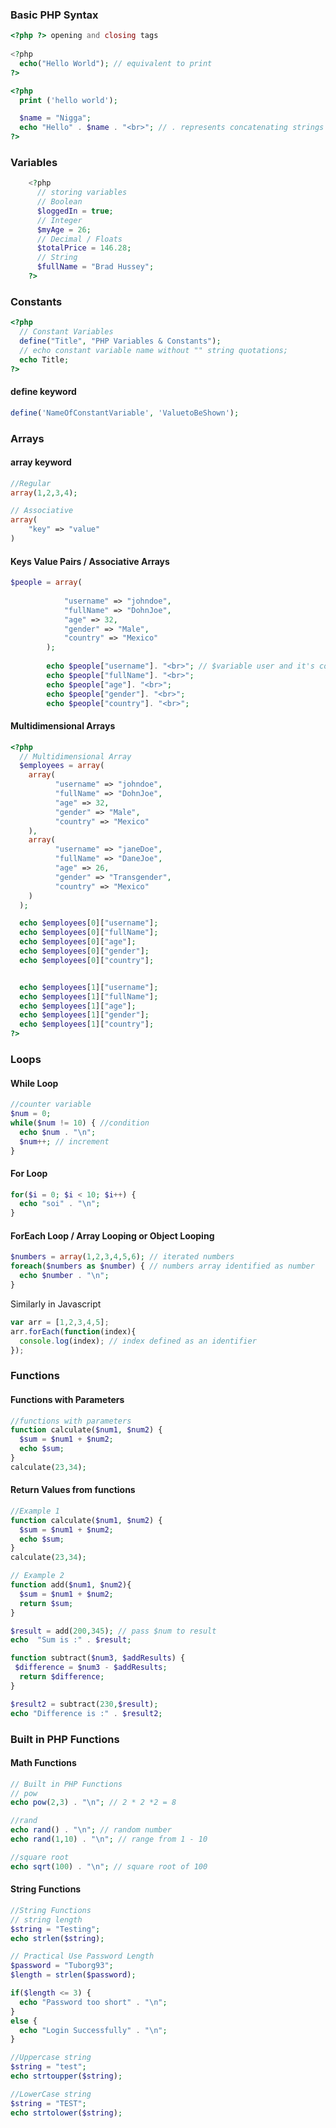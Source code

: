 ### Basic PHP Syntax



```php
<?php ?> opening and closing tags
  
<?php
  echo("Hello World"); // equivalent to print
?>

<?php
  print ('hello world');

  $name = "Nigga";
  echo "Hello" . $name . "<br>"; // . represents concatenating strings
?>
```



### Variables

```php
    <?php
      // storing variables 
      // Boolean
      $loggedIn = true;
      // Integer
      $myAge = 26;
      // Decimal / Floats
      $totalPrice = 146.28;
      // String
      $fullName = "Brad Hussey";
    ?>
```

### Constants

```php
<?php
  // Constant Variables
  define("Title", "PHP Variables & Constants");
  // echo constant variable name without "" string quotations;
  echo Title;
?>
```

#### define keyword

```php
define('NameOfConstantVariable', 'ValuetoBeShown');
```

### Arrays

#### array keyword 

```php
//Regular 
array(1,2,3,4);

// Associative 
array(
	"key" => "value"
)
```

####  Keys Value Pairs / Associative Arrays

```php
$people = array(
        
            "username" => "johndoe",
            "fullName" => "DohnJoe",
            "age" => 32,
            "gender" => "Male",
            "country" => "Mexico"
        );
        
        echo $people["username"]. "<br>"; // $variable user and it's corresponding key from the array
        echo $people["fullName"]. "<br>";
        echo $people["age"]. "<br>";
        echo $people["gender"]. "<br>";
        echo $people["country"]. "<br>";
```

#### Multidimensional Arrays 

```php
<?php
  // Multidimensional Array
  $employees = array(
    array(
          "username" => "johndoe",
          "fullName" => "DohnJoe",
          "age" => 32,
          "gender" => "Male",
          "country" => "Mexico"
    ),
    array(
          "username" => "janeDoe",
          "fullName" => "DaneJoe",
          "age" => 26,
          "gender" => "Transgender",
          "country" => "Mexico"
    )
  );

  echo $employees[0]["username"];
  echo $employees[0]["fullName"];
  echo $employees[0]["age"];
  echo $employees[0]["gender"];
  echo $employees[0]["country"];


  echo $employees[1]["username"];
  echo $employees[1]["fullName"];
  echo $employees[1]["age"];
  echo $employees[1]["gender"];
  echo $employees[1]["country"];
?>
```

### Loops 

#### While Loop 

```php
//counter variable
$num = 0; 
while($num != 10) { //condition
  echo $num . "\n";
  $num++; // increment
}
```

#### For Loop 

```php
for($i = 0; $i < 10; $i++) {
  echo "soi" . "\n";
}
```

#### ForEach Loop / Array Looping or Object Looping

```php
$numbers = array(1,2,3,4,5,6); // iterated numbers
foreach($numbers as $number) { // numbers array identified as number
  echo $number . "\n";   
}
```

Similarly in Javascript

```javascript
var arr = [1,2,3,4,5];
arr.forEach(function(index){
  console.log(index); // index defined as an identifier
});
```

### Functions 

#### Functions with Parameters

```php
//functions with parameters
function calculate($num1, $num2) {
  $sum = $num1 + $num2;
  echo $sum;
}
calculate(23,34);
```

#### Return Values from functions 

```php
//Example 1
function calculate($num1, $num2) {
  $sum = $num1 + $num2;
  echo $sum;
}
calculate(23,34);

// Example 2 
function add($num1, $num2){
  $sum = $num1 + $num2;
  return $sum;
}

$result = add(200,345); // pass $num to result
echo  "Sum is :" . $result;

function subtract($num3, $addResults) {
 $difference = $num3 - $addResults; 
  return $difference;
}

$result2 = subtract(230,$result);
echo "Difference is :" . $result2;
```

### Built in PHP Functions

#### Math Functions

```php
// Built in PHP Functions
// pow
echo pow(2,3) . "\n"; // 2 * 2 *2 = 8

//rand
echo rand() . "\n"; // random number
echo rand(1,10) . "\n"; // range from 1 - 10

//square root
echo sqrt(100) . "\n"; // square root of 100
```

#### String Functions

```php
//String Functions
// string length
$string = "Testing";
echo strlen($string);

// Practical Use Password Length
$password = "Tuborg93";
$length = strlen($password);

if($length <= 3) {
  echo "Password too short" . "\n";
}
else {
  echo "Login Successfully" . "\n";
}

//Uppercase string
$string = "test";
echo strtoupper($string);

//LowerCase string
$string = "TEST";
echo strtolower($string);
```

